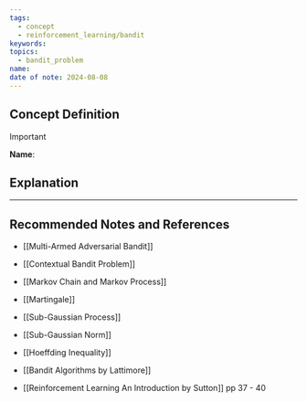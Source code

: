 ```yaml
---
tags:
  - concept
  - reinforcement_learning/bandit
keywords: 
topics:
  - bandit_problem
name: 
date of note: 2024-08-08
---
```


## Concept Definition

>[!important]
>**Name**: 



## Explanation





-----------
##  Recommended Notes and References

- [[Multi-Armed Adversarial Bandit]]
- [[Contextual Bandit Problem]]



- [[Markov Chain and Markov Process]]
- [[Martingale]]

- [[Sub-Gaussian Process]]
- [[Sub-Gaussian Norm]]
- [[Hoeffding Inequality]]


- [[Bandit Algorithms by Lattimore]]
- [[Reinforcement Learning An Introduction by Sutton]] pp 37 - 40